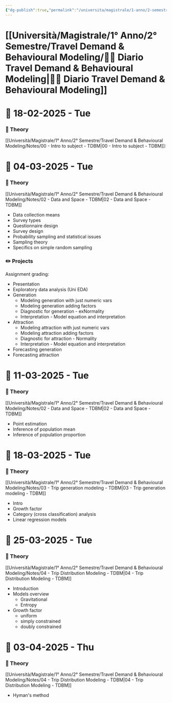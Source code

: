 ```yaml
---
{"dg-publish":true,"permalink":"/universita/magistrale/1-anno/2-semestre/travel-demand-and-behavioural-modeling/diario-travel-demand-and-behavioural-modeling/"}
---
```


# [[Università/Magistrale/1° Anno/2° Semestre/Travel Demand & Behavioural Modeling/🧠📔 Diario Travel Demand & Behavioural Modeling\|🧠📔 Diario Travel Demand & Behavioural Modeling]]


# 📆  18-02-2025 - Tue

### 📝 Theory

[[Università/Magistrale/1° Anno/2° Semestre/Travel Demand & Behavioural Modeling/Notes/00 - Intro to subject - TDBM\|00 - Intro to subject - TDBM]]:


# 📆  04-03-2025 - Tue

### 📝 Theory

[[Università/Magistrale/1° Anno/2° Semestre/Travel Demand & Behavioural Modeling/Notes/02 - Data and Space - TDBM\|02 - Data and Space - TDBM]]
- Data collection means
- Survey types
- Questionnaire design
- Survey design
- Probability sampling and statistical issues
- Sampling theory
- Specifics on simple random sampling
### ✏️ Projects

Assignment grading:
- Presentation
- Exploratory data analysis (Uni EDA)
- Generation
	- Modeling generation with just numeric vars
	- Modeling generation adding factors
	- Diagnostic for generation - exNormality
	- Interpretation - Model equation and interpretation
- Attraction
	- Modeling attraction with just numeric vars
	- Modeling attraction adding factors
	- Diagnostic for attraction	- Normality
	- Interpretation - Model equation and interpretation
- Forecasting generation
- Forecasting attraction


# 📆  11-03-2025 - Tue

### 📝 Theory

[[Università/Magistrale/1° Anno/2° Semestre/Travel Demand & Behavioural Modeling/Notes/02 - Data and Space - TDBM\|02 - Data and Space - TDBM]]
- Point estimation
- Inference of population mean
- Inference of population proportion


# 📆  18-03-2025 - Tue

### 📝 Theory

[[Università/Magistrale/1° Anno/2° Semestre/Travel Demand & Behavioural Modeling/Notes/03 - Trip generation modeling - TDBM\|03 - Trip generation modeling - TDBM]]
- Intro
- Growth factor
- Category (cross classification) analysis
- Linear regression models


# 📆  25-03-2025 - Tue

### 📝 Theory

[[Università/Magistrale/1° Anno/2° Semestre/Travel Demand & Behavioural Modeling/Notes/04 - Trip Distribution Modeling - TDBM\|04 - Trip Distribution Modeling - TDBM]]
- Introduction
- Models overview
	- Gravitational
	- Entropy
- Growth factor
	- uniform
	- simply constrained
	- doubly constrained


# 📆  03-04-2025 - Thu

### 📝 Theory

[[Università/Magistrale/1° Anno/2° Semestre/Travel Demand & Behavioural Modeling/Notes/04 - Trip Distribution Modeling - TDBM\|04 - Trip Distribution Modeling - TDBM]]
- Hyman's method
